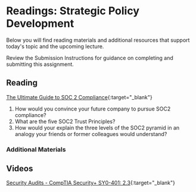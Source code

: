 # Readings: Strategic Policy Development

Below you will find reading materials and additional resources that support today's topic and the upcoming lecture.

Review the Submission Instructions for guidance on completing and submitting this assignment.

## Reading

[The Ultimate Guide to SOC 2 Compliance](https://www.vendr.com/blog/soc-2-compliance-guide){:target="_blank"}

1. How would you convince your future company to pursue SOC2 compliance?
1. What are the five SOC2 Trust Principles?
1. How would your explain the three levels of the SOC2 pyramid in an analogy your friends or former colleagues would understand?

### Additional Materials

## Videos

[Security Audits - CompTIA Security+ SY0-401: 2.3](https://www.youtube.com/watch?v=FrzpyLZYKxo&ab_channel=ProfessorMesser){:target="_blank"}
